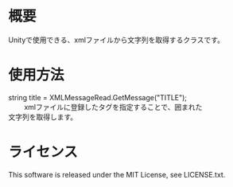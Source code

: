 # 概要
Unityで使用できる、xmlファイルから文字列を取得するクラスです。  
  
# 使用方法
string title = XMLMessageRead.GetMessage("TITLE");  
　　
xmlファイルに登録したタグを指定することで、囲まれた  
文字列を取得します。  
# ライセンス
This software is released under the MIT License, see LICENSE.txt.
